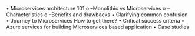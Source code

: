 •	Microservices architecture 101
o	–Monolithic vs Microservices
o	–Characteristics
o	–Benefits and drawbacks
•	Clarifying common confusion
•	Journey to Microservices How to get there?
•	Critical success criteria
•	Azure services for building Microservices based application
•	Case studies
